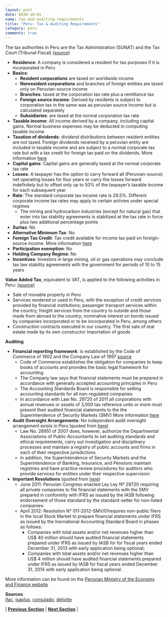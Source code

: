 ```yaml
---
layout: post
date: 0039-10-01
name: tax-and-auditing-requirements
title: "Peru: Tax & Auditing Requirements"
category: peru
comments: true
---
```

The tax authorities in Peru are the Tax Administration (SUNAT) and the Tax Court (Tribunal Fiscal) [(source)](https://www2.deloitte.com/content/dam/Deloitte/global/Documents/Tax/dttl-tax-peruhighlights-2018.pdf)
- **Residence**: A company is considered a resident for tax purposes if it is incorporated in Peru
- **Basics**:
  - **Resident corporations** are taxed on worldwide income 
  - **Nonresident corporations** and branches of foreign entities are taxed only on Peruvian-source income
  - **Branches**: taxed at the corporation tax rate plus a remittance tax
  - **Foreign source income**: Derived by residents is subject to corporation tax in the same was as peruvian source income but is calculated separately 
  - **Subsidiaries**: are taxed at the normal corporation tax rate 
- **Taxable income**: All income derived by a company, including capital gains. Normal business expenses may be deducted in computing taxable income  
- **Taxation of dividends**: dividend distributions between resident entities are not taxed. Foreign dividends received by a peruvian entity are included in taxable income and are subject to a normal corporate tax rate but with a tax credit for foreign tax paid on the dividends. More information [here]( https://www2.deloitte.com/content/dam/Deloitte/global/Documents/Tax/dttl-tax-peruhighlights-2018.pdf)
- **Capital gains**: Capital gains are generally taxed at the normal corporate tax rate 
- **Losses**: A taxpayer has the option to carry forward all (Peruvian-source) net operating losses for four years or carry the losses forward indefinitely but to offset only up to 50% of the taxpayer’s taxable income for each subsequent year
- **Rate**: The standard corporate tax income rate is 29.5%. Different corporate income tax rates may apply to certain activies under special regimes 
  - The mining and hydrocarbon industries (except for natural gas) that enter into tax stability agreements is stabilized at the tax rate in force plus two additional percentage points 
- **Surtax**: No
- **Alternative Minimum Tax**: No 
- **Foreign Tax Credit**: Tax credit available for income tax paid on foreign-source income. More information [here](https://www2.deloitte.com/content/dam/Deloitte/global/Documents/Tax/dttl-tax-peruhighlights-2018.pdf)
- **Participation exemption**: No
- **Holding Company Regime**: No
- **Incentives**: Investors in large mining, oil or gas operations may conclude tax law stability agreements with the government for periods of 10 to 15 years

**Value Added Tax**, equivalent to VAT, is applied to the following activities in Peru: [(source)](http://www.consulado.pe/es/Paterson/Documents/Publicaciones/Legal%20Guide%20for%20Doing%20Business%20in%20Peru%202018.pdf)
- Sale of movable property in Peru
- Services rendered or used in Peru, with the exception of credit services provided by financial institutions; passenger transport services within the country; freight services from the country to outside and those made from abroad to the country; nominative interest on bonds issued by companies incorporated or to be incorporated in Peru, among others
- Construction contracts executed in our country. The first sale of real estate made by its own constructor
Importation of goods 

**Auditing** 
 
- **Financial reporting framework**: is established by the Code of Commerce of 1902 and the Company Law of 1997 [source](https://www.ifac.org/about-ifac/membership/country/peru)
  - Code of Commerce establishes the obligation for companies to keep books of accounts and provides the basic legal framework for accounting 
  - The Company law says that financial statements must be prepared in accordance with generally accepted accounting principles in Peru
  - The Accounting Standards Board is responsible for setting accounting standards for all non-regulated companies
  - In accordance with Law No. 29720 of 2011 all corporations with annual revenues or assets of 3,000 tax reference units or more must present their audited financial statements to the the Superintendence of Security Markets (SMV)
More information [here](https://www.ifac.org/about-ifac/membership/country/peru)
- **Audit Oversight Arrangements**: No independent audit oversight arrangement exists in Peru (quoted from [here](https://www.ifac.org/about-ifac/membership/country/peru))
  - Law No. 28951 of 2007 does, however, authorize the Departmental Associations of Public Accountants to set auditing standards and ethical requirements, carry out investigation and disciplinary processes and maintain a registry of public accounts and firms in each of their respective jurisdictions 
  - In addition, the Superintendence of Security Markets and the Superintendence of Banking, Insurance, and Pensions maintain registries and have practice review procedures for auditors who provide services for entities under their respective supervision
- **Important Resolutions** (quoted from [here](https://www.iasplus.com/en/jurisdictions/americas/peru))
  - June 2011: Peruvian Congress enacted Ley Ley Nº 29720 requiring all private companies to file financial statements with the SMV prepared in conformity with IFRS as issued by the IASB following endorsement of those standard by the standard-setter for non-listed companies:
  - April 2012: Resolution N° 011-2012-SMV/01requires non-public filers in the local Stock Market to prepare financial statements under IFRS as issued by the Inernational Accounting Standard Board in phases as follows:
    - Companies with total assets and/or net revenues higher than US$ 40 million should have audited financial statements prepared under IFRS as issued by IASB for for fiscal years ended December 31, 2013 with early application being optional;
    - Companies with total assets and/or net revenues higher than US$ 4 million should have audited financial statements prepared under IFRS as issued by IASB for fiscal years ended December 31, 2014 with early application being optional. 

More information can be found on the [Peruvian Ministry of the Economy and Finance website](https://www.mef.gob.pe/en/component/content/article?id=2071:welcome-to-the-ministry-of-economy-and-finance-of-peru)

**Sources**   
[ifac](https://www.ifac.org/about-ifac/membership/country/peru), [isaplus](https://www.iasplus.com/en/jurisdictions/americas/peru), [consulado]( http://www.consulado.pe/es/Paterson/Documents/Publicaciones/Legal%20Guide%20for%20Doing%20Business%20in%20Peru%202018.pdf), [deliotte](https://www2.deloitte.com/content/dam/Deloitte/global/Documents/Tax/dttl-tax-peruhighlights-2018.pdf)

| **[Previous Section]( https://neo-project.github.io/global-blockchain-compliance-hub//peru/peru-team-member-nationality-requirements.html)** | **[Next Section]( https://neo-project.github.io/global-blockchain-compliance-hub//peru/peru-governing-by-law.html)** |
